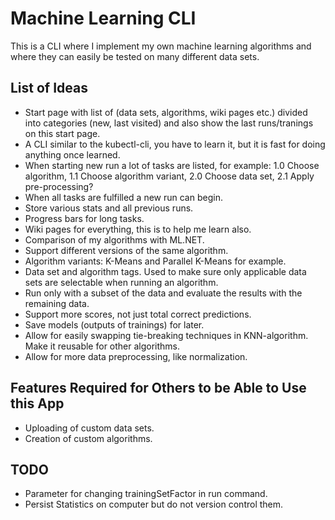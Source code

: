 # Machine Learning CLI
This is a CLI where I implement my own machine learning algorithms and where they can easily be tested on many different data sets.

## List of Ideas
- Start page with list of (data sets, algorithms, wiki pages etc.) divided into categories (new, last visited) and also show the last runs/tranings on this start page.
- A CLI similar to the kubectl-cli, you have to learn it, but it is fast for doing anything once learned.
- When starting new run a lot of tasks are listed, for example: 1.0 Choose algorithm, 1.1 Choose algorithm variant, 2.0 Choose data set, 2.1 Apply pre-processing? 
- When all tasks are fulfilled a new run can begin.
- Store various stats and all previous runs.
- Progress bars for long tasks.
- Wiki pages for everything, this is to help me learn also.
- Comparison of my algorithms with ML.NET.
- Support different versions of the same algorithm.
- Algorithm variants: K-Means and Parallel K-Means for example.
- Data set and algorithm tags. Used to make sure only applicable data sets are selectable when running an algorithm.
- Run only with a subset of the data and evaluate the results with the remaining data.
- Support more scores, not just total correct predictions.
- Save models (outputs of trainings) for later.
- Allow for easily swapping tie-breaking techniques in KNN-algorithm. Make it reusable for other algorithms. 
- Allow for more data preprocessing, like normalization.

## Features Required for Others to be Able to Use this App
- Uploading of custom data sets.
- Creation of custom algorithms.

## TODO
- Parameter for changing trainingSetFactor in run command.
- Persist Statistics on computer but do not version control them.